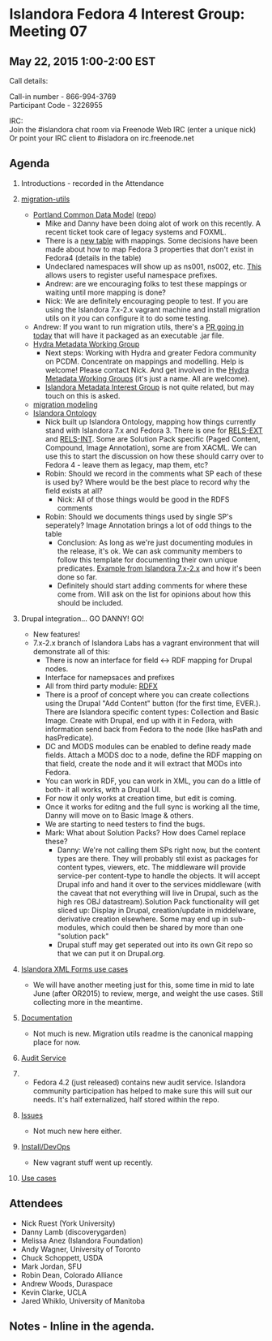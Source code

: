 # Islandora Fedora 4 Interest Group: Meeting 07

## May 22, 2015 1:00-2:00 EST

Call details:

Call-in number - 866-994-3769<br />
Participant Code - 3226955

IRC:<br />
  Join the #islandora chat room via Freenode Web IRC (enter a unique nick)<br />
  Or point your IRC client to #isladora on irc.freenode.net

## Agenda

1. Introductions - recorded in the Attendance
   
2. [migration-utils](https://github.com/fcrepo4-labs/migration-utils)
    * [Portland Common Data Model](https://wiki.duraspace.org/display/FF/Portland+Common+Data+Model) ([repo](https://github.com/duraspace/pcdm))
      * Mike and Danny have been doing alot of work on this recently. A recent ticket took care of legacy systems and FOXML. 
      * There is a [new table](https://github.com/fcrepo4-labs/migration-utils#property-mappings) with mappings. Some decisions have been made about how to map Fedora 3 properties that don't exist in Fedora4 (details in the table) 
      * Undeclared namespaces will show up as ns001, ns002, etc. [This](https://jira.duraspace.org/browse/FCREPO-1553?jql=labels%20%3D%20fedora-3-to-4-migration) allows users to register useful namespace prefixes.
      * Andrew: are we encouraging folks to test these mappings or waiting until more mapping is done?
       * Nick: We are definitely encouraging people to test. If you are using the Islandora 7.x-2.x vagrant machine and install migration utils on it you can configure it to do some testing.
     * Andrew: If you want to run migration utils, there's a [PR going in today](https://github.com/fcrepo4-labs/migration-utils/pull/19) that will have it packaged as an executable .jar file. 
    * [Hydra Metadata Working Group](https://wiki.duraspace.org/display/hydra/Hydra+Metadata+Working+Group)
        * Next steps: Working with Hydra and greater Fedora community on PCDM. Concentrate on mappings and modelling. Help is welcome! Please contact Nick. And get involved in the [Hydra Metadata Working Groups](https://wiki.duraspace.org/display/hydra/Hydra+Metadata+Working+Group) (it's just a name. All are welcome).
        * [Islandora Metadata Interest Group](https://github.com/Islandora/Islandora-Metadata-Interest-Group) is not quite related, but may touch on this is asked.
    * [migration modeling](https://github.com/Islandora-Labs/islandora/blob/7.x-2.x/docs/technical-documentation/migration.md)
    * [Islandora Ontology](https://github.com/Islandora-Labs/islandora_ontology)
      * Nick built up Islandora Ontology, mapping how things currently stand with Islandora 7.x and Fedora 3. There is one for [RELS-EXT](https://github.com/Islandora-Labs/islandora_ontology/blob/master/relsext.rdf) and [RELS-INT](https://github.com/Islandora-Labs/islandora_ontology/blob/master/relsint.rdf). Some are Solution Pack specific (Paged Content, Compound, Image Annotation), some are from XACML. We can use this to start the discussion on how these should carry over to Fedora 4 - leave them as legacy, map them, etc?
      * Robin: Should we record in the comments what SP each of these is used by? Where would be the best place to record why the field exists at all?
        * Nick: All of those things would be good in the RDFS comments
      * Robin: Should we documents things used by single SP's seperately? Image Annotation brings a lot of odd things to the table
        * Conclusion: As long as we're just documenting modules in the release, it's ok. We can ask community members to follow this template for documenting their own unique predicates. [Example from Islandora 7.x-2.x](https://github.com/Islandora-Labs/islandora/blob/7.x-2.x/docs/technical-documentation/islandora-namespace-predicates.md) and how it's been done so far.
        * Definitely should start adding comments for where these come from. Will ask on the list for opinions about how this should be included.
3. Drupal integration... GO DANNY! GO!
    * New features!
    * 7.x-2.x branch of Islandora Labs has a vagrant environment that will demonstrate all of this:
      * There is now an interface for field <-> RDF mapping for Drupal nodes.
      * Interface for namepsaces and prefixes
      * All from third party module: [RDFX](https://www.drupal.org/project/rdfx)
      * There is a proof of concept where you can create collections using the Drupal "Add Content" button (for the first time, EVER.). There are Islandora specific content types: Collection and Basic Image. Create with Drupal, end up with it in Fedora, with information send back from Fedora to the node (like hasPath and hasPredicate).
      * DC and MODS modules can be enabled to define ready made fields. Attach a MODS doc to a node, define the RDF mapping on that field, create the node and it will extract that MODs into Fedora.
      * You can work in RDF, you can work in XML, you can do a little of both- it all works, with a Drupal UI.
      * For now it only works at creation time, but edit is coming.
      * Once it works for editng and the full sync is working all the time, Danny will move on to Basic Image & others.
      * We are starting to need testers to find the bugs.
      * Mark: What about Solution Packs? How does Camel replace these?
        * Danny: We're not calling them SPs right now, but the content types are there. They will probably stil exist as packages for content types, viewers, etc. The middleware will provide service-per content-type to handle the objects. It will accept Drupal info and hand it over to the services middleware (with the caveat that not everything will live in Drupal, such as the high res OBJ datastream).Solution Pack functionality will get sliced up: Display in Drupal, creation/update in middelware, derivative creation elsewhere. Some may end up in sub-modules, which could then be shared by more than one "solution pack"
        * Drupal stuff may get seperated out into its own Git repo so that we can put it on Drupal.org.
4. [Islandora XML Forms use cases](https://docs.google.com/document/d/1zkyy40v4lz03rpjpmVHWujU9LQcxrsA4EC75D1d7X7A/edit)
    * We will have another meeting just for this, some time in mid to late June (after OR2015) to review, merge, and weight the use cases. Still collecting more in the meantime.
5. [Documentation](http://islandora-labs.github.io/islandora/)
    * Not much is new. Migration utils readme is the canonical mapping place for now. 
6. [Audit Service](https://wiki.duraspace.org/display/FF/Audit+Service+Implementation+Proposal)
7.  * Fedora 4.2 (just released) contains new audit service. Islandora community participation has helped to make sure this will suit our needs. It's half externalized, half stored within the repo. 
7. [Issues](https://github.com/islandora-labs/islandora/issues)
    * Not much new here either.
8. [Install/DevOps](https://github.com/Islandora-Labs/islandora/tree/7.x-2.x/install)
    * New vagrant stuff went up recently.
9. [Use cases](https://github.com/Islandora/Islandora-Fedora4-Interest-Group/labels/use%20case)
  
## Attendees

* Nick Ruest (York University)
* Danny Lamb (discoverygarden)
* Melissa Anez (Islandora Foundation)
* Andy Wagner, University of Toronto
* Chuck Schoppett, USDA
* Mark Jordan, SFU
* Robin Dean, Colorado Alliance
* Andrew Woods, Duraspace
* Kevin Clarke, UCLA
* Jared Whiklo, University of Manitoba

## Notes - Inline in the agenda.
